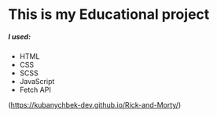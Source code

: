 # This is my Educational project

##### I used:
- HTML
- CSS
- SCSS
- JavaScript
- Fetch API

(https://kubanychbek-dev.github.io/Rick-and-Morty/)
